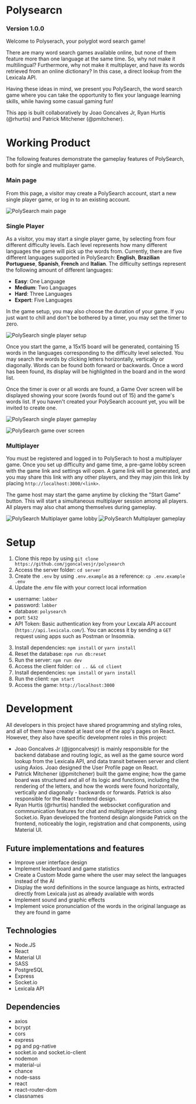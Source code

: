# Polysearcn

### Version 1.0.0

Welcome to Polyserach, your polyglot word search game!

There are many word search games available online, but none of them feature more than one language at the same time. So, why not make it multilingual? Furthermore, why not make it multiplayer, and have its words retrieved from an online dictionary? In this case, a direct lookup from the Lexicala API.

Having these ideas in mind, we present you PolySearch, the word search game where you can take the opportunity to flex your language learning skills, while having some casual gaming fun! 

This app is built collaboratively by Joao Goncalves Jr, Ryan Hurtis (@rhurtis) and Patrick Mitchener (@pmitchener).

# Working Product

The following features demonstrate the gameplay features of PolySearch, both for single and multiplayer game.

### Main page

From this page, a visitor may create a PolySearch account, start a new single player game, or log in to an existing account.

![PolySearch main page](https://github.com/jgoncalvesjr/polysearch/blob/docs/readme/docs/polysearch_title.png) 

### Single Player 

As a visitor, you may start a single player game, by selecting from four different difficulty levels. Each level represents how many different languages the game will pick up the words from. Currently, there are five different languages supported in PolySearch: **English**, **Brazilian Portuguese**, **Spanish**, **French** and **Italian**. The difficulty settings represent the following amount of different languages:

- **Easy**: One Language
- **Medium**: Two Languages
- **Hard**: Three Languages
- **Expert**: Five Languages

In the game setup, you may also choose the duration of your game. If you just want to chill and don't be bothered by a timer, you may set the timer to zero.

![PolySearch single player setup](https://github.com/jgoncalvesjr/polysearch/blob/docs/readme/docs/polysearch_single_player_settings.png)

Once you start the game, a 15x15 board will be generated, containing 15 words in the languages corresponding to the difficulty level selected. You may search the words by clicking letters horizontally, vertically or diagonally. Words can be found both forward or backwards. Once a word has been found, its display will be highlighted in the board and in the word list.

Once the timer is over or all words are found, a Game Over screen will be displayed showing your score (words found out of 15) and the game's words list. If you haven't created your PolySearch account yet, you will be invited to create one.

![PolySearch single player gameplay](https://github.com/jgoncalvesjr/polysearch/blob/docs/readme/docs/polysearch_single_player_game.png)

![PolySearch game over screen](https://github.com/jgoncalvesjr/polysearch/blob/docs/readme/docs/polysearch_game_over.png) 


### Multiplayer

You must be registered and logged in to PolySerach to host a multiplayer game. Once you set up difficulty and game time, a pre-game lobby screen with the game link and settings will open. A game link will be generated, and you may share this link with any other players, and they may join this link by placing `http://localhost:3000/<link>`.

The game host may start the game anytime by clicking the "Start Game" button. This will start a simultaneous multiplayer session among all players. All players may also chat among themselves during gameplay. 

![PolySearch Multiplayer game lobby](https://github.com/jgoncalvesjr/polysearch/blob/docs/readme/docs/polysearch_multiplayer_lobby.png)
![PolySearch Multiplayer gameplay](https://github.com/jgoncalvesjr/polysearch/blob/docs/readme/docs/polysearch_multiplayer_game.png)

# Setup

1. Clone this repo by using `git clone https://github.com/jgoncalvesjr/polysearch`
2. Access the server folder: `cd server`
3. Create the `.env` by using `.env.example` as a reference: `cp .env.example .env`
2. Update the .env file with your correct local information 
  - username: `labber` 
  - password: `labber` 
  - database: `polysearch`
  - port: `5432`
  - API Token: Basic authentication key from your Lexcala API account (`https://api.lexicala.com/`). You can access it by sending a `GET` request using apps such as Postman or Insomnia.
3. Install dependencies: `npm install` or `yarn install` 
4. Reset the database: `npm run db:reset`
5. Run the server: `npm run dev`
6. Access the client folder: `cd .. && cd client`
7. Install dependencies: `npm install` or `yarn install`
8. Run the client: `npm start` 
9. Access the game: `http://localhost:3000`

# Development

All developers in this project have shared programming and styling roles, and all of them have created at least one of the app's pages on React. However, they also have specific development roles in this project:

- Joao Goncalves Jr (@jgoncalvesjr) is mainly responsible for the backend database and routing logic, as well as the game source word lookup from the Lexicala API, and data transit between server and client using Axios. Joao designed the User Profile page on React.
- Patrick Mitchener (@pmitchener) built the game engine; how the game board was structured and all of its logic and functions, including the rendering of the letters, and how the words were found horizontally, vertically and diagonally - backwards or forwards. Patrick is also responsible for the React frontend design.
- Ryan Hurtis (@rhurtis) handled the websocket configuration and commnunication features for chat and multiplayer interaction using Socket.io. Ryan developed the frontend design alongside Patrick on the frontend, noticeably the login, registration and chat components, using Material UI.

## Future implementations and features

- Improve user interface design
- Implement leaderboard and game statistics
- Create a Custom Mode game where the user may select the languages instead of the AI
- Display the word definitions in the source language as hints, extracted directly from Lexicala just as already available with words
- Implement sound and graphic effects
- Implement voice pronunciation of the words in the original language as they are found in game

## Technologies

- Node.JS
- React
- Material UI
- SASS
- PostgreSQL
- Express
- Socket.io
- Lexicala API

## Dependencies

- axios
- bcrypt
- cors
- express
- pg and pg-native
- socket.io and socket.io-client
- nodemon
- material-ui
- chance
- node-sass
- react
- react-router-dom
- classnames
